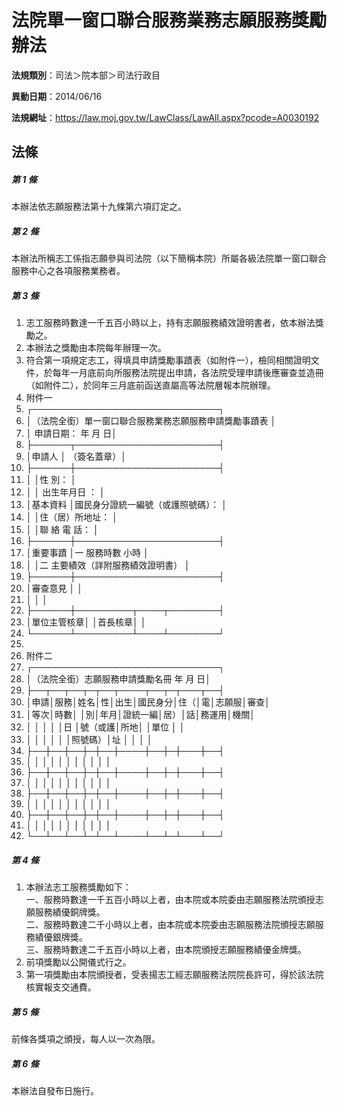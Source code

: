 # 法院單一窗口聯合服務業務志願服務獎勵辦法

**法規類別**：司法＞院本部＞司法行政目

**異動日期**：2014/06/16  

**法規網址**：https://law.moj.gov.tw/LawClass/LawAll.aspx?pcode=A0030192





## 法條
##### 第 1 條
本辦法依志願服務法第十九條第六項訂定之。

##### 第 2 條
本辦法所稱志工係指志願參與司法院（以下簡稱本院）所屬各級法院單一窗口聯合服務中心之各項服務業務者。

##### 第 3 條
1. 志工服務時數達一千五百小時以上，持有志願服務績效證明書者，依本辦法獎勵之。
1. 本辦法之獎勵由本院每年辦理一次。
1. 符合第一項規定志工，得填具申請獎勵事蹟表（如附件一），檢同相關證明文件，於每年一月底前向所服務法院提出申請，各法院受理申請後應審查並造冊（如附件二），於同年三月底前函送直屬高等法院層報本院辦理。
1. 附件一                                                          
1. ┌──────────────────────────────┐
1. │（法院全銜）單一窗口聯合服務業務志願服務申請獎勵事蹟表      │
1. │                                申請日期：    年    月    日│
1. ├──────┬───────────────────────┤
1. │申請人      │                                  （簽名蓋章）│
1. ├──────┼───────────────────────┤
1. │            │性          別：                              │
1. │            │  出生年月日  ：                              │
1. │基本資料    │國民身分證統一編號（或護照號碼）：            │
1. │            │住（居）所地址：                              │
1. │            │聯  絡  電  話：                              │
1. ├──────┼───────────────────────┤
1. │重要事蹟    │一  服務時數                  小時            │
1. │            │二  主要績效（詳附服務績效證明書）            │
1. ├──────┼───────────────────────┤
1. │審查意見    │                                              │
1. │            │                                              │
1. ├──────┼─────────┬────┬────────┤
1. │單位主管核章│                  │首長核章│                │
1. └──────┴─────────┴────┴────────┘
1. 
1. 附件二
1. ┌──────────────────────────────┐
1. │（法院全銜）志願服務申請獎勵名冊              年    月    日│
1. ├──┬──┬──┬─┬──┬────┬──┬─┬───┬──┤
1. │申請│服務│姓名│性│出生│國民身分│住（│電│志願服│審查│
1. │等次│時數│    │別│年月│證統一編│居）│話│務運用│機關│
1. │    │    │    │  │日  │號（或護│所地│  │單位  │    │
1. │    │    │    │  │    │照號碼）│址  │  │      │    │
1. ├──┼──┼──┼─┼──┼────┼──┼─┼───┼──┤
1. │    │    │    │  │    │        │    │  │      │    │
1. ├──┼──┼──┼─┼──┼────┼──┼─┼───┼──┤
1. │    │    │    │  │    │        │    │  │      │    │
1. ├──┼──┼──┼─┼──┼────┼──┼─┼───┼──┤
1. │    │    │    │  │    │        │    │  │      │    │
1. ├──┼──┼──┼─┼──┼────┼──┼─┼───┼──┤
1. │    │    │    │  │    │        │    │  │      │    │
1. └──┴──┴──┴─┴──┴────┴──┴─┴───┴──┘

##### 第 4 條
1. 本辦法志工服務獎勵如下：  
一、服務時數達一千五百小時以上者，由本院或本院委由志願服務法院頒授志願服務績優銅牌獎。  
二、服務時數達二千小時以上者，由本院或本院委由志願服務法院頒授志願服務績優銀牌獎。  
三、服務時數達二千五百小時以上者，由本院頒授志願服務績優金牌獎。
1. 前項獎勵以公開儀式行之。
1. 第一項獎勵由本院頒授者，受表揚志工經志願服務法院院長許可，得於該法院核實報支交通費。

##### 第 5 條
前條各獎項之頒授，每人以一次為限。

##### 第 6 條
本辦法自發布日施行。


